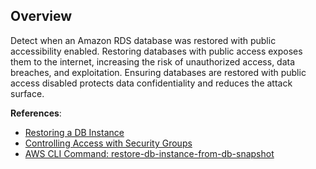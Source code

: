 ## Overview

Detect when an Amazon RDS database was restored with public accessibility enabled. Restoring databases with public access exposes them to the internet, increasing the risk of unauthorized access, data breaches, and exploitation. Ensuring databases are restored with public access disabled protects data confidentiality and reduces the attack surface.

**References**:
- [Restoring a DB Instance](https://docs.aws.amazon.com/AmazonRDS/latest/UserGuide/USER_RestoreFromSnapshot.html)
- [Controlling Access with Security Groups](https://docs.aws.amazon.com/AmazonRDS/latest/UserGuide/Overview.RDSSecurityGroups.html)
- [AWS CLI Command: restore-db-instance-from-db-snapshot](https://awscli.amazonaws.com/v2/documentation/api/latest/reference/rds/restore-db-instance-from-db-snapshot.html)
